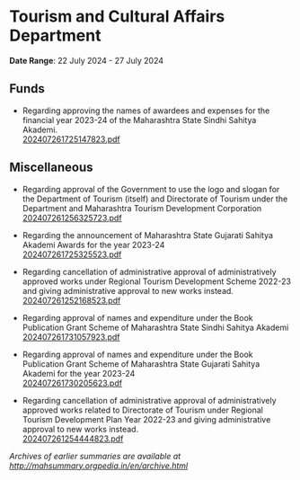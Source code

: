 # Tourism and Cultural Affairs Department

**Date Range**: 22 July 2024 - 27 July 2024


## Funds
- Regarding approving the names of awardees and expenses for the financial year 2023-24 of the Maharashtra State Sindhi Sahitya Akademi.\
  [202407261725147823.pdf](https://gr.maharashtra.gov.in/Site/Upload/Government%20Resolutions/English/202407261725147823.pdf)

## Miscellaneous
- Regarding approval of the Government to use the logo and slogan for the Department of Tourism (itself) and Directorate of Tourism under the Department and Maharashtra Tourism Development Corporation\
  [202407261256325723.pdf](https://gr.maharashtra.gov.in/Site/Upload/Government%20Resolutions/English/202407261256325723.pdf)

- Regarding the announcement of Maharashtra State Gujarati Sahitya Akademi Awards for the year 2023-24\
  [202407261725325523.pdf](https://gr.maharashtra.gov.in/Site/Upload/Government%20Resolutions/English/202407261725325523.pdf)

- Regarding cancellation of administrative approval of administratively approved works under Regional Tourism Development Scheme 2022-23 and giving administrative approval to new works instead.\
  [202407261252168523.pdf](https://gr.maharashtra.gov.in/Site/Upload/Government%20Resolutions/English/202407261252168523...pdf)

- Regarding approval of names and expenditure under the Book Publication Grant Scheme of Maharashtra State Sindhi Sahitya Akademi\
  [202407261731057923.pdf](https://gr.maharashtra.gov.in/Site/Upload/Government%20Resolutions/English/202407261731057923.pdf)

- Regarding approval of names and expenditure under the Book Publication Grant Scheme of Maharashtra State Gujarati Sahitya Akademi for the year 2023-24\
  [202407261730205623.pdf](https://gr.maharashtra.gov.in/Site/Upload/Government%20Resolutions/English/202407261730205623.pdf)

- Regarding cancellation of administrative approval of administratively approved works related to Directorate of Tourism under Regional Tourism Development Plan Year 2022-23 and giving administrative approval to new works instead.\
  [202407261254444823.pdf](https://gr.maharashtra.gov.in/Site/Upload/Government%20Resolutions/English/202407261254444823.pdf)


*Archives of earlier summaries are available at http://mahsummary.orgpedia.in/en/archive.html*